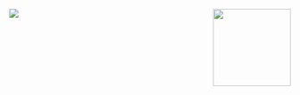 <a href='https://github.com/ulchc/RscriptVBA'><img src='figures/Example.gif' align="right" height="139" /></a>

![](https://github.com/ulchc/RscriptVBA/blob/main/figures/Example.gif)
